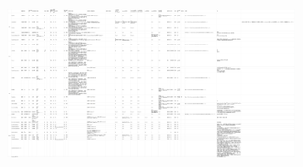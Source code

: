 ![Mysql笔记一览](https://raw.githubusercontent.com/derogithub/dabaihua/master/images/java%E6%95%B0%E6%8D%AE%E7%BB%93%E6%9E%84%E6%80%BB%E7%BB%93.jpg "Mysql笔记一览")

